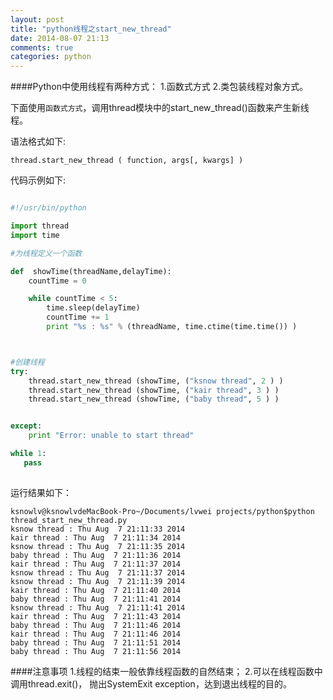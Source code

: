 ```yaml
---
layout: post
title: "python线程之start_new_thread"
date: 2014-08-07 21:13
comments: true
categories: python
---
```


####Python中使用线程有两种方式：
    1.函数式方式
    2.类包装线程对象方式。

下面使用`函数式方式`，调用thread模块中的start_new_thread()函数来产生新线程。

语法格式如下:

    thread.start_new_thread ( function, args[, kwargs] )
    
    
代码示例如下:

``` python

#!/usr/bin/python

import thread
import time

#为线程定义一个函数

def  showTime(threadName,delayTime):
	countTime = 0

	while countTime < 5:
		time.sleep(delayTime)
		countTime += 1
		print "%s : %s" % (threadName, time.ctime(time.time()) )



#创建线程
try:
	thread.start_new_thread (showTime, ("ksnow thread", 2 ) )
	thread.start_new_thread (showTime, ("kair thread", 3 ) )
	thread.start_new_thread (showTime, ("baby thread", 5 ) )


except:
	print "Error: unable to start thread"

while 1:
   pass
   
```运行结果如下：
    ksnowlv@ksnowlvdeMacBook-Pro~/Documents/lvwei projects/python$python thread_start_new_thread.py 
    ksnow thread : Thu Aug  7 21:11:33 2014
    kair thread : Thu Aug  7 21:11:34 2014
    ksnow thread : Thu Aug  7 21:11:35 2014
    baby thread : Thu Aug  7 21:11:36 2014
    kair thread : Thu Aug  7 21:11:37 2014
    ksnow thread : Thu Aug  7 21:11:37 2014
    ksnow thread : Thu Aug  7 21:11:39 2014
    kair thread : Thu Aug  7 21:11:40 2014
    baby thread : Thu Aug  7 21:11:41 2014
    ksnow thread : Thu Aug  7 21:11:41 2014
    kair thread : Thu Aug  7 21:11:43 2014
    baby thread : Thu Aug  7 21:11:46 2014
    kair thread : Thu Aug  7 21:11:46 2014
    baby thread : Thu Aug  7 21:11:51 2014
    baby thread : Thu Aug  7 21:11:56 2014
    
    
####注意事项
    1.线程的结束一般依靠线程函数的自然结束；
    2.可以在线程函数中调用thread.exit()，
    抛出SystemExit exception，达到退出线程的目的。